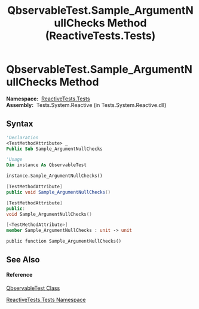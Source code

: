 ﻿---
title: QbservableTest.Sample_ArgumentNullChecks Method  (ReactiveTests.Tests)
TOCTitle: Sample_ArgumentNullChecks Method
ms:assetid: M:ReactiveTests.Tests.QbservableTest.Sample_ArgumentNullChecks
ms:mtpsurl: https://msdn.microsoft.com/en-us/library/reactivetests.tests.qbservabletest.sample_argumentnullchecks(v=VS.103)
ms:contentKeyID: 36620540
ms.date: 06/28/2011
mtps_version: v=VS.103
f1_keywords:
- ReactiveTests.Tests.QbservableTest.Sample_ArgumentNullChecks
dev_langs:
- CSharp
- JScript
- VB
- FSharp
- c++
---

# QbservableTest.Sample\_ArgumentNullChecks Method

**Namespace:**  [ReactiveTests.Tests](hh289046\(v=vs.103\).md)  
**Assembly:**  Tests.System.Reactive (in Tests.System.Reactive.dll)

## Syntax

``` vb
'Declaration
<TestMethodAttribute> _
Public Sub Sample_ArgumentNullChecks
```

``` vb
'Usage
Dim instance As QbservableTest

instance.Sample_ArgumentNullChecks()
```

``` csharp
[TestMethodAttribute]
public void Sample_ArgumentNullChecks()
```

``` c++
[TestMethodAttribute]
public:
void Sample_ArgumentNullChecks()
```

``` fsharp
[<TestMethodAttribute>]
member Sample_ArgumentNullChecks : unit -> unit 
```

``` jscript
public function Sample_ArgumentNullChecks()
```

## See Also

#### Reference

[QbservableTest Class](hh315250\(v=vs.103\).md)

[ReactiveTests.Tests Namespace](hh289046\(v=vs.103\).md)

